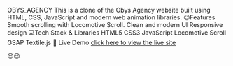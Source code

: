 OBYS_AGENCY
This is a clone of the Obys Agency website built using HTML, CSS, JavaScript and modern web animation libraries.
😉Features
Smooth scrolling with Locomotive Scroll.
Clean and modern UI
Responsive design
💻Tech Stack & Libraries
HTML5
CSS3
JavaScript
Locomotive Scroll
GSAP
Textile.js
🔗 Live Demo
[click here to view the live site](https://vidhi478.github.io/OBYS_AGENCY/)

😉😉
